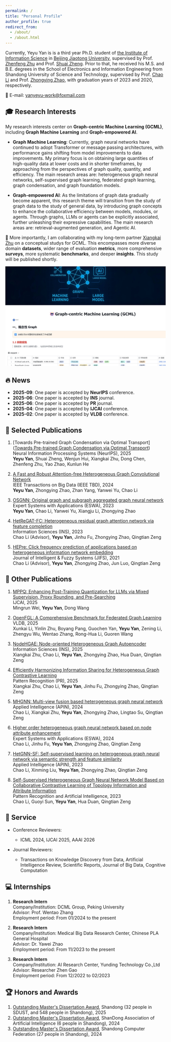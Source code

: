 ```yaml
---
permalink: /
title: "Personal Profile"
author_profile: true
redirect_from: 
  - /about/
  - /about.html
---
```


Currently, Yeyu Yan is is a third year Ph.D. student of [the Institute of Information Science](http://mepro.bjtu.edu.cn/) in [Beijing Jiaotong University](https://www.bjtu.edu.cn/index.htm), supervised by Prof. [Zhenfeng Zhu](https://scholar.google.com.hk/citations?hl=zh-CN&user=fycBie4AAAAJ) and Prof. [Shuai Zheng](https://scholar.google.com.hk/citations?hl=zh-CN&user=8UFwA_0AAAAJ). Prior to that, he received his M.S. and B.E. degrees in the School of Electronics and Information Engineering from Shandong University of Science and Technology, supervised by Prof. [Chao Li](https://dblp.org/pid/66/190-22.html) and Prof. [Zhongying Zhao](https://scholar.google.com.hk/citations?hl=zh-CN&user=fWxlVQIAAAAJ&view_op=list_works&sortby=pubdate),  with graduation years of 2023 and 2020, respectively.

&#x1F4E7; E-mail: [yanyeyu-work@foxmail.com]()

&#x1F393; Research Interests
------
My research interests center on <strong>Graph-centric Machine Learning (GCML)</strong>, including <strong>Graph Machine Learning</strong> and <strong>Graph-empowered AI</strong>.

- <strong>Graph Machine Learning</strong>: Currently, graph neural networks have continued to adopt Transformer or message passing architectures, with performance gains shifting from model improvements to data improvements. My primary focus is on obtaining large quantities of high-quality data at lower costs and in shorter timeframes, by approaching from the perspectives of graph quality, quantity, and efficiency. The main research areas are: heterogeneous graph neural networks, self-supervised graph learning, federated graph learning, graph condensation, and graph foundation models.

- <strong>Graph-empowered AI</strong>: As the limitations of graph data gradually become apparent, this research theme will transition from the study of graph data to the study of general data, by introducing graph concepts to enhance the collaborative efficiency between models, modules, or agents. Through graphs, LLMs or agents can be explicitly associated, further unleashing their expressive capabilities. The main research areas are: retrieval-augmented generation, and Agentic AI.

&#x1F3AF; More importantly, I am collaborating with my long-term partner [Xiangkai Zhu](https://scholar.google.com.hk/citations?hl=zh-CN&user=27KjHb8AAAAJ) on a conceptual studys for GCML. This encompasses more diverse domain **datasets**, wider range of evaluation **metrics**, more comprehensive **surveys**, more systematic **benchmarks**, and deeper **insights**. This study will be published shortly.

![](../images/global.png)

&#x1F525; News
------
- <strong>2025-09</strong>: One paper is accepted by <strong>NeurIPS</strong> conference.
- <strong>2025-06</strong>: One paper is accepted by <strong>INS</strong> journal.
- <strong>2025-06</strong>: One paper is accepted by <strong>PR</strong> journal.
- <strong>2025-04</strong>: One paper is accepted by <strong>IJCAI</strong> conference.
- <strong>2025-02</strong>: One paper is accepted by <strong>VLDB</strong> conference.


&#x1F4D1; Selected Publications
------
1. [Towards Pre-trained Graph Condensation via Optimal Transport]([Towards Pre-trained Graph Condensation via Optimal Transport](https://arxiv.org/pdf/2509.14722))  
    Neural Information Processing Systems (NeurIPS), 2025  
    <strong>Yeyu Yan</strong>, Shuai Zheng, Wenjun Hui, Xiangkai Zhu, Dong Chen, Zhenfeng Zhu, Yao Zhao, Kunlun He

2. [A Fast and Robust Attention-free Heterogeneous Graph Convolutional Network](https://ieeexplore.ieee.org/abstract/document/10463147)  
    IEEE Transactions on Big Data (IEEE TBD), 2024  
    <strong>Yeyu Yan</strong>, Zhongying Zhao, Zhan Yang, Yanwei Yu, Chao Li

3. [OSGNN: Original graph and subgraph aggregated graph neural network](https://www.sciencedirect.com/science/article/pii/S0957417423006176)  
    Expert Systems with Applications (ESWA), 2023  
    <strong>Yeyu Yan</strong>, Chao Li, Yanwei Yu, Xiangju Li, Zhongying Zhao

4. [HetReGAT-FC: Heterogeneous residual graph attention network via feature completion](https://www.sciencedirect.com/science/article/pii/S0020025523003316)  
    Information Sciences (INS), 2023  
    Chao Li (Advisor), <strong>Yeyu Yan</strong>, Jinhu Fu, Zhongying Zhao, Qingtian Zeng

5. [HEPre: Click frequency prediction of applications based on heterogeneous information network embedding](https://journals.sagepub.com/doi/abs/10.3233/JIFS-211488)  
    Journal of Intelligent & Fuzzy Systems (JIFS), 2021  
    Chao Li (Advisor), <strong>Yeyu Yan</strong>, Zhongying Zhao, Jun Luo, Qingtian Zeng


&#x1F4DC; Other Publications
------
1. [MPPQ: Enhancing Post-Training Quantization for LLMs via Mixed Supervision, Proxy Rounding, and Pre-Searching]()  
     IJCAI, 2025  
     Mingrun Wei, <strong>Yeyu Yan</strong>, Dong Wang

2. [OpenFGL: A Comprehensive Benchmark for Federated Graph Learning]()  
     VLDB, 2025  
     Xunkai Li, Yinlin Zhu, Boyang Pang, Guochen Yan, **Yeyu Yan**, Zening Li, Zhengyu Wu, Wentao Zhang, Rong-Hua Li, Guoren Wang

3. [NodeHGAE: Node-oriented Heterogeneous Graph Autoencoder](https://www.sciencedirect.com/science/article/pii/S0020025525005808)  
     Information Sciences (INS), 2025  
     Xiangkai Zhu, Chao Li, <strong>Yeyu Yan</strong>, Zhongying Zhao, Hua Duan, Qingtian Zeng

4. [Efficiently Harmonizing Information Sharing for Heterogeneous Graph Contrastive Learning](https://www.sciencedirect.com/science/article/pii/S0031320325005333)  
     Pattern Recognition (PR), 2025  
       Xiangkai Zhu, Chao Li, <strong>Yeyu Yan</strong>, Jinhu Fu, Zhongying Zhao, Qingtian Zeng

5. [MHGNN: Multi-view fusion based heterogeneous graph neural network](https://link.springer.com/article/10.1007/s10489-024-05567-y)   
     Applied Intelligence (APIN), 2024  
       Chao Li, Xiangkai Zhu, <strong>Yeyu Yan</strong>, Zhongying Zhao, Lingtao Su, Qingtian Zeng

6. [Higher order heterogeneous graph neural network based on node attribute enhancement](https://www.sciencedirect.com/science/article/pii/S0957417423029068)  
     Expert Systems with Applications (ESWA), 2024  
       Chao Li, Jinhu Fu, <strong>Yeyu Yan</strong>, Zhongying Zhao, Qingtian Zeng

7. [HetGNN-SF: Self-supervised learning on heterogeneous graph neural network via semantic strength and feature similarity](https://link.springer.com/article/10.1007/s10489-023-04612-6)  
     Applied Intelligence (APIN), 2023  
       Chao Li, Xinming Liu, <strong>Yeyu Yan</strong>, Zhongying Zhao, Qingtian Zeng

8. [Self-Supervised Heterogeneous Graph Neural Network Model Based on Collaborative Contrastive Learning of Topology Information and Attribute Information](http://manu46.magtech.com.cn/Jweb_prai/EN/abstract/abstract12534.shtml#)  
     Pattern Recognition and Artificial Intelligence, 2023  
       Chao Li, Guoyi Sun, <strong>Yeyu Yan</strong>, Hua Duan, Qingtian Zeng

&#x1F4CC; Service
------
- Conference Reviewers:
  - ICML 2024, IJCAI 2025, AAAI 2026

- Journal Reviewers:
  - Transactions on Knowledge Discovery from Data, Artificial Intelligence Review, Scientific Reports, Journal of Big Data, Cognitive Computation

&#x1F4BB; Internships
------
1. <strong>Research Intern</strong>  
    Company/Institution: DCML Group, Peking University  
    Advisor: Prof. Wentao Zhang  
    Employment period: From 01/2024 to the present
  
2. <strong>Research Intern</strong>  
    Company/Institution: Medical Big Data Research Center, Chinese PLA General Hospital  
    Advisor: Dr. Yawei Zhao  
    Employment period: From 11/2023 to the present
  
3. <strong>Research Intern</strong>  
    Company/Institution: AI Research Center, Yunding Technology Co.,Ltd  
    Advisor: Researcher Zhen Gao  
    Employment period: From 12/2022 to 02/2023

&#x1F3C6; Honors and Awards
------
1. [Outstanding Master's Dissertation Award](http://edu.shandong.gov.cn/module/download/downfile.jsp?classid=0&filename=db4a1dba57be4de8bfb007cb60108046.pdf), Shandong (32 people in SDUST, and 548 people in Shandong), 2025
2. [Outstanding Master's Dissertation Award](https://download.wezhan.cn/contents/sitefiles2071/10358509/files/876434..pdf?response-content-disposition=inline%3Bfilename%3D%25e9%2599%2584%25e4%25bb%25b61%25ef%25bc%259a%25e5%25b1%25b1%25e4%25b8%259c%25e7%259c%2581%25e4%25ba%25ba%25e5%25b7%25a5%25e6%2599%25ba%25e8%2583%25bd%25e4%25bc%2598%25e7%25a7%2580%25e5%25ad%25a6%25e4%25bd%258d%25e8%25ae%25ba%25e6%2596%2587%25e6%258b%259f%25e8%258e%25b7%25e5%25a5%2596%25e5%2590%258d%25e5%258d%2595.pdf.pdf&response-content-type=application%2Fpdf&auth_key=1751358822-a88cca395fce421d9e1563cf92222626-0-bb55b9a7d6468184e134d21a1f075834), ShanDong Association of Artificial Intelligence (6 people in Shandong), 2024
3. [Outstanding Master's Dissertation Award](http://sd-cf.com.cn/info/933.jspx), Shandong Computer Federation (27 people in Shandong), 2024
